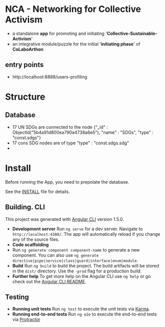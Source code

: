 # NCA - Networking for Collective Activism
- a standalone **app** for promoting and initiating '**Collective-Sustainable-Activism**'
- an integrative module/puzzle for the initial '**initiating phase**' of **CoLaboArthon**

## entry points

+ http://localhost:8888/users-profiling

# Structure

## Database

- 17 UN SDGs are connected to the node {"_id" : ObjectId("5b4a91d800ea790a4738a6e5"), "name" : "SDGs", "type" : "const.sdgs"}
- 17 cons SDG nodes are of type "type" : "const.sdgs.sdg"
-

# Install

Before running the App, you need to prepolate the database.

See the [INSTALL](INSTALL.md) file for details.

## Building. CLI

This project was generated with [Angular CLI](https://github.com/angular/angular-cli) version 1.5.0.

- **Development server**
  Run `ng serve` for a dev server. Navigate to `http://localhost:4200/`. The app will automatically reload if you change any of the source files.
- **Code scaffolding**
- Run `ng generate component component-name` to generate a new component. You can also use `ng generate directive|pipe|service|class|guard|interface|enum|module`.
- **Build**
  Run `ng build` to build the project. The build artifacts will be stored in the `dist/` directory. Use the `-prod` flag for a production build.
- **Further help**
  To get more help on the Angular CLI use `ng help` or go check out the [Angular CLI README](https://github.com/angular/angular-cli/blob/master/README.md).

## Testing

- **Running unit tests**
  Run `ng test` to execute the unit tests via [Karma](https://karma-runner.github.io).
- **Running end-to-end tests**
  Run `ng e2e` to execute the end-to-end tests via [Protractor](http://www.protractortest.org/)
